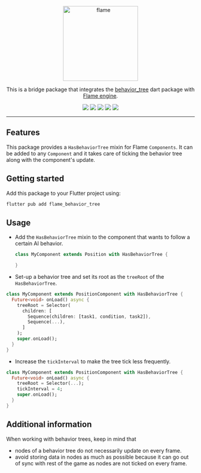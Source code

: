 <!-- markdownlint-disable MD013 -->
<p align="center">
  <a href="https://flame-engine.org">
    <img alt="flame" width="200px" src="https://user-images.githubusercontent.com/6718144/101553774-3bc7b000-39ad-11eb-8a6a-de2daa31bd64.png">
  </a>
</p>

<p align="center">This is a bridge package that integrates the <a href="https://github.com/flame-engine/flame/tree/main/packages/flame_behavior_tree/behavior_tree">behavior_tree</a> dart package with <a href="https://flame-engine.org/">Flame engine</a>.
</p>

<p align="center">
  <a title="Pub" href="https://pub.dev/packages/flame_behavior_tree" ><img src="https://img.shields.io/pub/v/flame_behavior_tree.svg?style=popout" /></a>
  <a title="Test" href="https://github.com/flame-engine/flame/actions?query=workflow%3Acicd+branch%3Amain"><img src="https://github.com/flame-engine/flame/workflows/cicd/badge.svg?branch=main&event=push"/></a>
  <a title="Discord" href="https://discord.gg/pxrBmy4"><img src="https://img.shields.io/discord/509714518008528896.svg"/></a>
  <a title="Melos" href="https://github.com/invertase/melos"><img src="https://img.shields.io/badge/maintained%20with-melos-f700ff.svg"/></a>
  <a title="AI Assist" href="https://app.commanddash.io/agent/flame_engine"><img src="https://img.shields.io/badge/AI-Code%20Assist-EB9FDA.svg"></a>
</p>

---
<!-- markdownlint-enable MD013 -->


## Features

This package provides a `HasBehaviorTree` mixin for Flame `Components`. It can be added to any
`Component` and it takes care of ticking the behavior tree along with the component's update.


## Getting started

Add this package to your Flutter project using:

```bash
flutter pub add flame_behavior_tree
```


## Usage

- Add the `HasBehaviorTree` mixin to the component that wants to follow a certain AI behavior.

  ```dart
  class MyComponent extends Position with HasBehaviorTree {
  
  }
  ```

- Set-up a behavior tree and set its root as the `treeRoot` of the `HasBehaviorTree`.

```dart
class MyComponent extends PositionComponent with HasBehaviorTree {
  Future<void> onLoad() async {
    treeRoot = Selector(
      children: [
        Sequence(children: [task1, condition, task2]),
        Sequence(...),
      ]
    );
    super.onLoad();
  }
}
```

- Increase the `tickInterval` to make the tree tick less frequently.

```dart
class MyComponent extends PositionComponent with HasBehaviorTree {
  Future<void> onLoad() async {
    treeRoot = Selector(...);
    tickInterval = 4;
    super.onLoad();
  }
}
```


## Additional information

When working with behavior trees, keep in mind that

- nodes of a behavior tree do not necessarily update on every frame.
- avoid storing data in nodes as much as possible because it can go out of sync with rest of the
game as nodes are not ticked on every frame.

